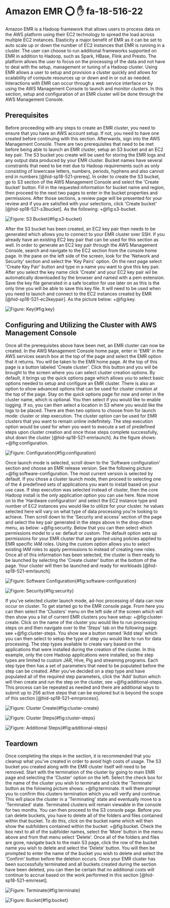 # Amazon EMR :o: :hand: fa-18-516-22

Amazon EMR is a Hadoop framework that allows users to process data on
the AWS platform using their EC2 technology to spread the load across
multiple EC2 instances. Elasticity a major benefit of EMR as it can be
set to auto scale up or down the number of EC2 instances that EMR is
running in a cluster. The user can choose to run additional frameworks
supported on EMR in addition to Hadoop, such as Spark, HBase, Flink and
Presto. The platform allows the user to focus on the processing of the
data and not have to deal with the setup, management or tuning of a
Hadoop cluster. Using EMR allows a user to setup and provision a cluster
quickly and allows for scalability of compute resources up or down and
in or out as needed. Interactions with EMR can occur through a web
service interface or by using the AWS Management Console to launch and
monitor clusters. In this section, setup and configuration of an EMR
cluster will be done through the AWS Management Console.

## Prerequisites

Before proceeding with any steps to create an EMR cluster, you need to
ensure that you have an AWS account setup. If not, you need to have one
created before continuing with this section. Afterwards, sign into the
AWS Management Console. There are two prerequisites that need to be met
before being able to launch an EMR cluster, setup an S3 bucket and an
EC2 key pair. The S3 bucket you create will be used for storing the EMR
logs and any output data produced by your EMR cluster. Bucket names have
several constraints that need to be met due to Hadoop requirements such
as only consisting of lowercase letters, numbers, periods, hyphens and
also cannot end in numbers [@hid-sp18-521-prereq]. In order to create
the S3 bucket, go to S3 section of the AWS Management Console and select
the 'Create bucket' button. Fill in the requested information for bucket
name and region, then proceed to the next two pages to enter in the
bucket properties and permissions. After those sections, a review page
will be presented for your review and if you are satisfied with your
selections, click 'Create bucket' [@hid-sp18-521-s3bucket]. As the following: +@fig:s3-bucket.

![**Figure:** S3 Bucket](images/S3_create_bucket.png){#fig:s3-bucket}

After the S3 bucket has been created, an EC2 key pair then needs to be
generated which allows you to connect to your EMR cluster over SSH. If
you already have an existing EC2 key pair that can be used for this
section as well. In order to generate an EC2 key pair through the AWS
Management Console, search and navigate to the EC2 section from the
console home page. In the pane on the left side of the screen, look for
the 'Network and Security' section and select the 'Key Pairs' option. On
the next page select 'Create Key Pair' button and type in a name you
want to give this key pair. After you select the key name click 'Create'
and your EC2 key pair wil be automatically downloaded by the browser and
named with a pem extension. Save the key file generated in a safe
location for use later on as this is the only time you will be able to
save this key file. It will need to be used when you need to launch and
connect to the EC2 instances created by EMR [@hid-sp18-521-ec2keypair]. As the picture below: +@fig:key.

![**Figure:** Key](images/EMRkey.png){#fig:key}

## Configuring and Utilizing the Cluster with AWS Management Console

Once all the prerequisites above have been met, an EMR cluster can now
be created. In the AWS Management Console home page, enter in 'EMR' in
the AWS services search box at the top of the page and select the EMR
option that it returns. You will be taken to the EMR home page. At the
top of this page is a button labeled 'Create cluster'. Click this button
and you will be brought to the screen where you can select cluster
creation options. By default, it brings up the quick options page which
allows you to select basic options needed to setup and configure an EMR
cluster. There is also an option to show advanced options that can be
used for cluster creation at the top of the page. Stay on the quick
options page for now and enter in the cluster name, which is optional.
You then select if you would like to enable logging. If so, you can then
select a location in S3 where you would like the logs to be placed.
There are then two options to choose from for launch mode: cluster or
step execution. The cluster option can be used for EMR clusters that you
want to remain online indefinitely. The step execution option would be
used for when you want to execute a set of predefined steps upon cluster
creation and once those steps complete successfully, shut down the
cluster [@hid-sp18-521-emrlaunch]. As the figure shows: +@fig:configuration.

![**Figure:** Configuration](images/emr_gen_config.png){#fig:configuration}

Once launch mode is selected, scroll down to the 'Software
configuration' section and choose an EMR release version. See the following picture: +@fig:software-configuration. The most
current version is selected by default. If you chose a cluster launch
mode, then proceed to selecting one of the 4 predefined sets of
applications you want to install based on your use case. If step
execution was selected instead of cluster, then the core Hadoop install
is the only application option you can use here. Now move on to the
'Hardware configuration' and select the EC2 instance type and number of
EC2 instances you would like to utilize for your cluster. he values
selected here will vary on what type of data processing you're looking
to achieve. Then scroll down to the 'Security and access' section of the
page and select the key pair generated in the steps above in the
drop-down menu, as below: +@fig:security. Below that you can then select which permissions model
to u se: default or custom. The default option sets up permissions for
your EMR cluster that are granted using policies applied to EMR specific
IAM roles. Using the custom option allows you to select existing IAM
roles to apply permissions to instead of creating new roles. Once all of
this information has been selected, the cluster is then ready to be
launched by selecting the 'Create cluster' button at the bottom of the
page. Your cluster will then be launched and ready for
workloads [@hid-sp18-521-emrlaunch].

![**Figure:** Software Configuration](images/emr_software_config.png){#fig:software-configuration}

![**Figure:** Security](images/emr_security.png){#fig:security}

If you've selected cluster launch mode, ad-hoc processing of data can
now occur on cluster. To get started go to the EMR console page. From
here you can then select the 'Clusters' menu on the left side of the
screen which will then show you a list of current EMR clusters you have
setup: +@fig:cluster-create. Click on the name of the cluster you would like to run processing
steps on and then navigate over to the 'Steps' tab on the following
page: see +@fig:cluster-steps. You show see a button named 'Add step' which you can then select
to setup the type of step you would like to run for data processing. The
step types available to create vary based on the applications that were
installed during the creation of the cluster. In this example, only the
core Hadoop applications were installed, so the step types are limited
to custom JAR, Hive, Pig and streaming programs. Each step type then has
a set of parameters that need to be populated before the step can be
created. After you've decided on a step type and have populated all of
the required step parameters, click the 'Add' button which will then
create and run the step on the cluster, see +@fig:additional-steps. This process can be repeated as
needed and there are additional ways to submit up to 256 active steps
that can be explored but is beyond the scope of this
section [@hid-sp18-521-emrprocess].

![**Figure:** Cluster Create](images/emr_cluster_create.png){#fig:cluster-create}

![**Figure:** Cluster Steps](images/emr_cluster_steps.png){#fig:cluster-steps}

![**Figure:** Additional Steps](images/emr_cluster_steps2.png){#fig:additional-steps}

## Teardown


Once completing the steps in the section, it is recommended that you
cleanup what you've created in order to avoid high costs of usage. The
S3 bucket you created along with the EMR cluster itself will need to be
removed. Start with the termination of the cluster by going to main EMR
page and selecting the 'Cluster' option on the left. Select the check
box for the name of the cluster you wish to terminate and click the
'Terminate' button as the folowing picture shows: +@fig:terminate. It will them prompt you to confirm this clusters
termination which you will verify and continue. This will place the
cluster in a 'Terminating' state and eventually move to a 'Terminated'
state. Terminated clusters will remain viewable in the console for two
months. You can then proceed to the S3 console page. Before you can
delete buckets, you have to delete all of the folders and files
contained within that bucket. To do this, click on the bucket name which
will then show the subfolders contained within the bucket: +@fig:bucket. Check the box
next to all of the subfolder names, select the 'More' button in the menu
above and from that menu select 'Delete'. Once all of the folders and
files are gone, navigate back to the main S3 page, click the row of the
bucket name you wish to delete and select the 'Delete' button. You will
then be prompted to enter the name of the bucket you wish to delete and
select the 'Confirm' button before the deletion occurs. Once your EMR
cluster has been successfully terminated and all buckets created during
the section have been deleted, you can then be certain that no
additional costs will continue to accrue based on the work performed in
this section [@hid-sp18-521-emrreset].

![**Figure:** Terminate](images/emr_terminate.png){#fig:terminate}

![**Figure:** Bucket](images/s3_delete_bucket.png){#fig:bucket}
